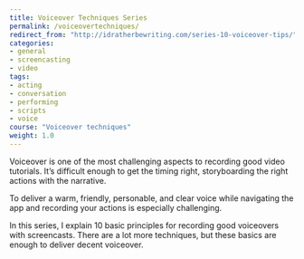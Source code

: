```yaml
---
title: Voiceover Techniques Series
permalink: /voiceovertechniques/
redirect_from: "http://idratherbewriting.com/series-10-voiceover-tips/"
categories:
- general
- screencasting
- video
tags:
- acting
- conversation
- performing
- scripts
- voice
course: "Voiceover techniques"
weight: 1.0
---
```


Voiceover is one of the most challenging aspects to recording good video tutorials. It’s difficult enough to get the timing right, storyboarding the right actions with the narrative. 

To deliver a warm, friendly, personable, and clear voice while navigating the app and recording your actions is especially challenging. 

In this series, I explain 10 basic principles for recording good voiceovers with screencasts. There are a lot more techniques, but these basics are enough to deliver decent voiceover.
